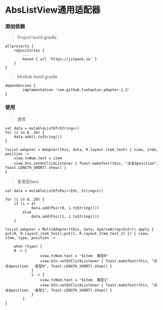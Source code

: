 # AbsListView通用适配器


### 添加依赖

> Project build.gradle

	allprojects {
		repositories {
			...
			maven { url 'https://jitpack.io' }
		}
	}
	
> Module build.gradle

	dependencies {
	        implementation 'com.github.luohaolun:adapter:1.3'
	}


### 使用

> 通常

	val data = mutableListOf<String>()
	for (i in 0..10) {
		data.add(i.toString())
	}
	
	lvList.adapter = Adapter(this, data, R.layout.item_test) { view, item, position ->
		view.tvNum.text = item
		view.btn.setOnClickListener { Toast.makeText(this, "点击$position", Toast.LENGTH_SHORT).show() }
	}



> 多类型Item


	val data = mutableListOf<Pair<Int, String>>()
	
	for (i in 0..20) {
		if (i < 4)
                data.add(Pair(0, i.toString()))
            else
                data.add(Pair(1, i.toString()))
        }
	
	lvList.adapter = MultiAdapter(this, data, SparseArray<Int>().apply { put(0, R.layout.item_test);put(1, R.layout.item_test_2) }) { view, item, type, position ->
	
	    when (type) {
		0 -> {
                    view.tvNum.text = "$item  类型0"
                    view.btn.setOnClickListener { Toast.makeText(this, "点击$position   类型0", Toast.LENGTH_SHORT).show() }
                }
                1 -> {
                    view.tvNum.text = "$item  类型1"
                    view.btn.setOnClickListener { Toast.makeText(this, "点击$position   类型1", Toast.LENGTH_SHORT).show() }
                }
            }
	}
